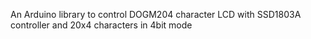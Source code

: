 An Arduino library to control DOGM204 character LCD with SSD1803A controller and 20x4 characters in 4bit mode
